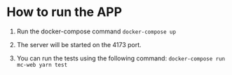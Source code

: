 # How to run the APP

1. Run the docker-compose command
`docker-compose up`

2. The server will be started on the 4173 port.

3. You can run the tests using the following command:
`docker-compose run mc-web yarn test`
